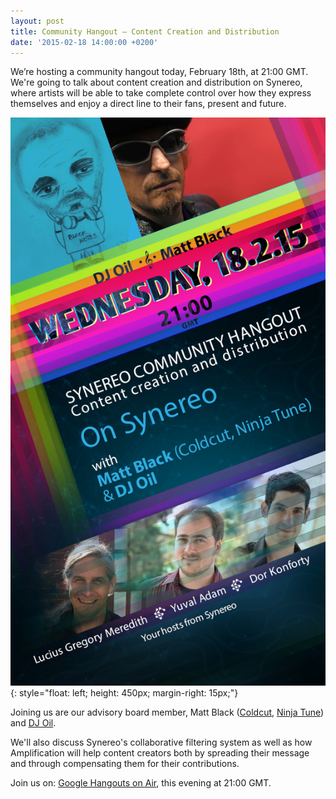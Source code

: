 ```yaml
---
layout: post
title: Community Hangout – Content Creation and Distribution
date: '2015-02-18 14:00:00 +0200'
---
```

We’re hosting a community hangout today, February 18th, at 21:00 GMT. We're going to talk about content creation and distribution on Synereo, where artists will be able to take complete control over how they express themselves and enjoy a direct line to their fans, present and future. 

![Party Music Hangout](/img/uploads/party-hangout.jpg){: style="float: left; height: 450px; margin-right: 15px;"}
 
Joining us are our advisory board member, Matt Black ([Coldcut](https://www.facebook.com/coldcutofficial), [Ninja Tune](https://www.facebook.com/ninjatuneofficial)) and [DJ Oil](https://www.facebook.com/djoil13).

We'll also discuss Synereo's collaborative filtering system as well as how Amplification will help content creators both by spreading their message and through compensating them for their contributions.

Join us on: [Google Hangouts on Air](https://plus.google.com/u/0/b/109002904706315055045/events/cc7jk1s5mpp4epdcvcresucu0gs), this evening at 21:00 GMT.

<div style="clear: both"></div>
